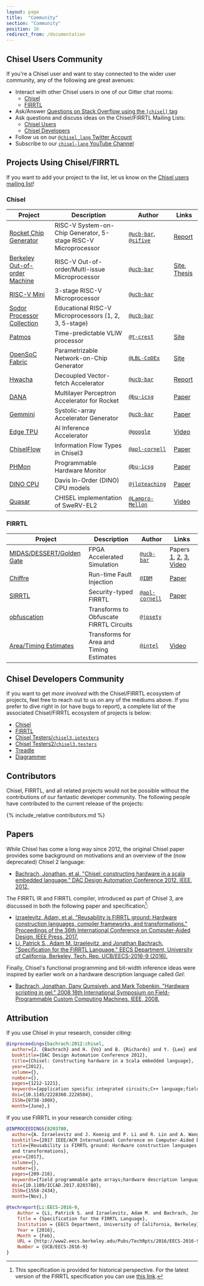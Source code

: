 ```yaml
---
layout: page
title:  "Community"
section: "Community"
position: 16
redirect_from: /documentation
---
```


## Chisel Users Community

If you're a Chisel user and want to stay connected to the wider user community, any of the following are great avenues:

- Interact with other Chisel users in one of our Gitter chat rooms:
  - [Chisel](https://gitter.im/freechipsproject/chisel3)
  - [FIRRTL](https://gitter.im/freechipsproject/firrtl)
- Ask/Answer [Questions on Stack Overflow using the `[chisel]` tag](https://stackoverflow.com/questions/tagged/chisel)
- Ask questions and discuss ideas on the Chisel/FIRRTL Mailing Lists:
  - [Chisel Users](https://groups.google.com/forum/#!forum/chisel-users)
  - [Chisel Developers](https://groups.google.com/forum/#!forum/chisel-dev)
- Follow us on our [`@chisel_lang` Twitter Account](https://twitter.com/chisel_lang)
- Subscribe to our [`chisel-lang` YouTube Channel](https://www.youtube.com/c/chisel-lang)

## Projects Using Chisel/FIRRTL

If you want to add your project to the list, let us know on the [Chisel users mailing list](http://groups.google.com/group/chisel-users)!

### Chisel

| Project                                                                | Description                                                    | Author                                                                           | Links                                                                                                        |
|------------------------------------------------------------------------|----------------------------------------------------------------|----------------------------------------------------------------------------------|--------------------------------------------------------------------------------------------------------------|
| [Rocket Chip Generator](https://github.com/chipsalliance/rocket-chip)  | RISC-V System-on-Chip Generator, 5-stage RISC-V Microprocessor | [`@ucb-bar`](https://github.com/ucb-bar), [`@sifive`](https://github.com/sifive) | [Report](https://www2.eecs.berkeley.edu/Pubs/TechRpts/2016/EECS-2016-17.html)                                |
| [Berkeley Out-of-order Machine](https://github.com/ucb-bar/riscv-boom) | RISC-V Out-of-order/Multi-issue Microprocessor                 | [`@ucb-bar`](https://github.com/ucb-bar)                                         | [Site](https://boom-core.org/), [Thesis](http://www2.eecs.berkeley.edu/Pubs/TechRpts/2018/EECS-2018-151.pdf) |
| [RISC-V Mini](https://github.com/ucb-bar/riscv-mini)                   | 3-stage RISC-V Microprocessor                                  | [`@ucb-bar`](https://github.com/ucb-bar)                                         |                                                                                                              |
| [Sodor Processor Collection](https://github.com/ucb-bar/riscv-sodor)   | Educational RISC-V Microprocessors (1, 2, 3, 5-stage)          | [`@ucb-bar`](https://github.com/ucb-bar)                                         |                                                                                                              |
| [Patmos](https://github.com/t-crest/patmos)                            | Time-predictable VLIW processor                                | [`@t-crest`](https://github.com/t-crest)                                         | [Site](http://patmos.compute.dtu.dk/)                                                                        |
| [OpenSoC Fabric](https://github.com/LBL-CoDEx/OpenSoCFabric)           | Parametrizable Network-on-Chip Generator                       | [`@LBL-CoDEx`](https://github.com/LBL-CoDEx)                                     | [Site](http://www.opensocfabric.org)                                                                         |
| [Hwacha](https://github.com/ucb-bar/hwacha)                            | Decoupled Vector-fetch Accelerator                             | [`@ucb-bar`](https://github.com/ucb-bar)                                         | [Report](https://people.eecs.berkeley.edu/~krste/papers/EECS-2015-263.pdf)                                   |
| [DANA](https://github.com/bu-icsg/dana)                                | Multilayer Perceptron Accelerator for Rocket                   | [`@bu-icsg`](https://github.com/bu-icsg)                                         | [Paper](http://people.bu.edu/schuye/files/pact2015-eldridge-paper.pdf)                                       |
| [Gemmini](https://github.com/ucb-bar/gemmini)                          | Systolic-array Accelerator Generator                           | [`@ucb-bar`](https://github.com/ucb-bar)                                         | [Paper](https://arxiv.org/pdf/1911.09925)                                                                    |
| [Edge TPU](https://cloud.google.com/edge-tpu)                          | AI Inference Accelerator                                       | [`@google`](https://github.com/google)                                           | [Video](https://www.youtube.com/watch?v=x85342Cny8c)                                                         |
| [ChiselFlow](https://github.com/apl-cornell/ChiselFlow)                | Information Flow Types in Chisel3                              | [`@apl-cornell`](https://github.com/apl-cornell)                                 | [Paper](https://ecommons.cornell.edu/xmlui/bitstream/handle/1813/57673/paper.pdf)                            |
| [PHMon](https://github.com/bu-icsg/PHMon/tree/code)                    | Programmable Hardware Monitor                                  | [`@bu-icsg`](https://github.com/bu-icsg)                                         | [Paper](http://people.bu.edu/joshi/files/sec20spring_delshadtehrani_prepub.pdf)                              |
| [DINO CPU](https://github.com/jlpteaching/dinocpu)                     | Davis In-Order (DINO) CPU models                               | [`@jlpteaching`](https://github.com/jlpteaching)                                 | [Paper](https://dl.acm.org/doi/10.1145/3338698.3338892)                                                      |
| [Quasar](https://github.com/Lampro-Mellon/Quasar)                      | CHISEL implementation of SweRV-EL2                             | [`@Lampro-Mellon`](https://github.com/Lampro-Mellon)                             | [Video](https://www.youtube.com/watch?v=R9eCNmGa5Vc)                                                      |


### FIRRTL

| Project                                                                                                      | Description                              | Author                                           | Links                                                                                                                                                                                                                                                                           |
|--------------------------------------------------------------------------------------------------------------|------------------------------------------|--------------------------------------------------|---------------------------------------------------------------------------------------------------------------------------------------------------------------------------------------------------------------------------------------------------------------------------------|
| [MIDAS/DESSERT/Golden Gate](https://github.com/ucb-bar/midas)                                                | FPGA Accelerated Simulation              | [`@ucb-bar`](https://github.com/ucb-bar)         | Papers [1](https://people.eecs.berkeley.edu/~biancolin/papers/carrv17.pdf), [2](http://people.eecs.berkeley.edu/~biancolin/papers/dessert-fpl18.pdf), [3](https://davidbiancolin.github.io/papers/goldengate-iccad19.pdf), [Video](https://www.youtube.com/watch?v=Tvcd4u4_ELM) |
| [Chiffre](https://github.com/IBM/chiffre)                                                                    | Run-time Fault Injection                 | [`@IBM`](https://github.com/IBM)                 | [Paper](https://carrv.github.io/2018/papers/CARRV_2018_paper_2.pdf)                                                                                                                                                                                                             |
| [SIRRTL](https://github.com/apl-cornell/sirrtl)                                                              | Security-typed FIRRTL                    | [`@apl-cornell`](https://github.com/apl-cornell) | [Paper](https://ecommons.cornell.edu/xmlui/bitstream/handle/1813/57673/paper.pdf)                                                                                                                                                                                               |
| [obfuscation](https://github.com/jpsety/obfuscation)                                                         | Transforms to Obfuscate FIRRTL Circuits  | [`@jpsety`](https://github.com/jpsety)           |                                                                                                                                                                                                                                                                                 |
| [Area/Timing Estimates](https://github.com/intel/rapid-design-methods-for-developing-hardware-accelerators/) | Transforms for Area and Timing Estimates | [`@intel`](https://github.com/intel)             | [Video](https://www.youtube.com/watch?v=FktjrjRVBoY)                                                                                                                                                                                                                            |

## Chisel Developers Community

If you want to get *more involved* with the Chisel/FIRRTL ecosystem of projects, feel free to reach out to us on any of the mediums above. If you prefer to dive right in (or have bugs to report), a complete list of the associated Chisel/FIRRTL ecosystem of projects is below:

- [Chisel](https://github.com/freechipsproject/chisel3)
- [FIRRTL](https://github.com/freechipsproject/firrtl)
- [Chisel Testers/`chisel3.iotesters`](https://github.com/freechipsproject/chisel-testers)
- [Chisel Testers2/`chisel3.testers`](https://github.com/ucb-bar/chisel-testers)
- [Treadle](https://github.com/freechipsproject/treadle)
- [Diagrammer](https://github.com/freechipsproject/diagrammer)

## Contributors

Chisel, FIRRTL, and all related projects would not be possible without the contributions of our fantastic developer community.
The following people have contributed to the current release of the projects:

{% include_relative contributors.md %}

## Papers

While Chisel has come a long way since 2012, the original Chisel paper provides some background on motivations and an overview of the (now deprecated) Chisel 2 language:

- [Bachrach, Jonathan, et al. "Chisel: constructing hardware in a scala embedded language." DAC Design Automation Conference 2012. IEEE, 2012.](https://people.eecs.berkeley.edu/~jrb/papers/chisel-dac-2012-corrected.pdf)

The FIRRTL IR and FIRRTL compiler, introduced as part of Chisel 3, are discussed in both the following paper and specification[^historical-caveat]:

- [Izraelevitz, Adam, et al. "Reusability is FIRRTL ground: Hardware construction languages, compiler frameworks, and transformations." Proceedings of the 36th International Conference on Computer-Aided Design. IEEE Press, 2017.](https://aspire.eecs.berkeley.edu/wp/wp-content/uploads/2017/11/Reusability-is-FIRRTL-Ground-Izraelevitz.pdf)
- [Li, Patrick S., Adam M. Izraelevitz, and Jonathan Bachrach. "Specification for the FIRRTL Language." EECS Department, University of California, Berkeley, Tech. Rep. UCB/EECS-2016-9 (2016).](https://www2.eecs.berkeley.edu/Pubs/TechRpts/2016/EECS-2016-9.pdf)

[^historical-caveat]: This specification is provided for historical perspective. For the latest version of the FIRRTL specification you can use [this link](https://github.com/freechipsproject/firrtl/raw/master/spec/spec.pdf).

Finally, Chisel's functional programming and bit-width inference ideas were inspired by earlier work on a hardware description language called *Gel*:

- [Bachrach, Jonathan, Dany Qumsiyeh, and Mark Tobenkin. "Hardware scripting in gel." 2008 16th International Symposium on Field-Programmable Custom Computing Machines. IEEE, 2008.](http://people.eecs.berkeley.edu/~jrb/papers/gel-fccm-2008.pdf)

## Attribution

If you use Chisel in your research, consider citing:

```bib
@inproceedings{bachrach:2012:chisel,
  author={J. {Bachrach} and H. {Vo} and B. {Richards} and Y. {Lee} and A. {Waterman} and R {Avižienis} and J. {Wawrzynek} and K. {Asanović}},
  booktitle={DAC Design Automation Conference 2012},
  title={Chisel: Constructing hardware in a Scala embedded language},
  year={2012},
  volume={},
  number={},
  pages={1212-1221},
  keywords={application specific integrated circuits;C++ language;field programmable gate arrays;hardware description languages;Chisel;Scala embedded language;hardware construction language;hardware design abstraction;functional programming;type inference;high-speed C++-based cycle-accurate software simulator;low-level Verilog;FPGA;standard ASIC flow;Hardware;Hardware design languages;Generators;Registers;Wires;Vectors;Finite impulse response filter;CAD},
  doi={10.1145/2228360.2228584},
  ISSN={0738-100X},
  month={June},}
```

If you use FIRRTL in your research consider citing:

```bib
@INPROCEEDINGS{8203780,
  author={A. Izraelevitz and J. Koenig and P. Li and R. Lin and A. Wang and A. Magyar and D. Kim and C. Schmidt and C. Markley and J. Lawson and J. Bachrach},
  booktitle={2017 IEEE/ACM International Conference on Computer-Aided Design (ICCAD)},
  title={Reusability is FIRRTL ground: Hardware construction languages, compiler frameworks,
  and transformations},
  year={2017},
  volume={},
  number={},
  pages={209-216},
  keywords={field programmable gate arrays;hardware description languages;program compilers;software reusability;hardware development practices;hardware libraries;open-source hardware intermediate representation;hardware compiler transformations;Hardware construction languages;retargetable compilers;software development;virtual Cambrian explosion;hardware compiler frameworks;parameterized libraries;FIRRTL;FPGA mappings;Chisel;Flexible Intermediate Representation for RTL;Reusability;Hardware;Libraries;Hardware design languages;Field programmable gate arrays;Tools;Open source software;RTL;Design;FPGA;ASIC;Hardware;Modeling;Reusability;Hardware Design Language;Hardware Construction Language;Intermediate Representation;Compiler;Transformations;Chisel;FIRRTL},
  doi={10.1109/ICCAD.2017.8203780},
  ISSN={1558-2434},
  month={Nov},}
```
```bib
@techreport{Li:EECS-2016-9,
    Author = {Li, Patrick S. and Izraelevitz, Adam M. and Bachrach, Jonathan},
    Title = {Specification for the FIRRTL Language},
    Institution = {EECS Department, University of California, Berkeley},
    Year = {2016},
    Month = {Feb},
    URL = {http://www2.eecs.berkeley.edu/Pubs/TechRpts/2016/EECS-2016-9.html},
    Number = {UCB/EECS-2016-9}
}
```
